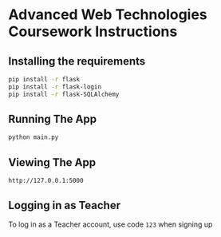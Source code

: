 # Advanced Web Technologies Coursework Instructions

## Installing the requirements

```bash
pip install -r flask
pip install -r flask-login
pip install -r flask-SQLAlchemy
```

## Running The App

```bash
python main.py
```

## Viewing The App

`http://127.0.0.1:5000`

## Logging in as Teacher

To log in as a Teacher account, use code `123` when signing up
